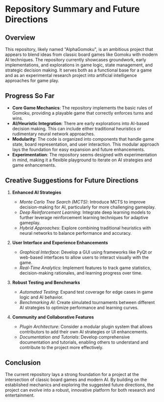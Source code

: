 # Repository Summary and Future Directions

## Overview

This repository, likely named "AlphaGomoku", is an ambitious project that appears to blend ideas from classic board games like Gomoku with modern AI techniques. The repository currently showcases groundwork, early implementations, and explorations in game logic, state management, and strategic decision making. It serves both as a functional base for a game and as an experimental research project into artificial intelligence approaches for game play.

## Progress So Far

- **Core Game Mechanics**: The repository implements the basic rules of Gomoku, providing a playable game that correctly enforces turns and wins.
- **AI/Heuristic Integration**: There are early explorations into AI-based decision making. This can include either traditional heuristics or rudimentary neural network approaches.
- **Modularity**: The code is organized into components that handle game state, board representation, and user interaction. This modular approach lays the foundation for easy expansion and future enhancements.
- **Experimentation**: The repository seems designed with experimentation in mind, making it a flexible playground to iterate on AI strategies and game enhancements.

## Creative Suggestions for Future Directions

1. **Enhanced AI Strategies**
   - _Monte Carlo Tree Search (MCTS)_: Introduce MCTS to improve decision-making for AI, particularly for more challenging gameplay.
   - _Deep Reinforcement Learning_: Integrate deep learning models to further leverage reinforcement learning techniques for adaptive gameplay.
   - _Hybrid Approaches_: Explore combining traditional heuristics with neural networks to balance performance and accuracy.

2. **User Interface and Experience Enhancements**
   - _Graphical Interface_: Develop a GUI using frameworks like PyQt or web-based interfaces to allow users to interact visually with the game.
   - _Real-Time Analytics_: Implement features to track game statistics, decision-making rationales, and learning progress over time.

3. **Robust Testing and Benchmarks**
   - _Automated Testing_: Expand test coverage for edge cases in game logic and AI behavior.
   - _Benchmarking AI_: Create simulated tournaments between different AI strategies to optimize performance and learning curves.

4. **Community and Collaborative Features**
   - _Plugin Architecture_: Consider a modular plugin system that allows contributors to add their own AI strategies or UI enhancements.
   - _Documentation and Tutorials_: Develop comprehensive documentation and tutorials, enabling others to understand and contribute to the project more effectively.

## Conclusion

The current repository lays a strong foundation for a project at the intersection of classic board games and modern AI. By building on the established mechanics and exploring the suggested future directions, the project can evolve into a robust, innovative platform for both research and entertainment. 